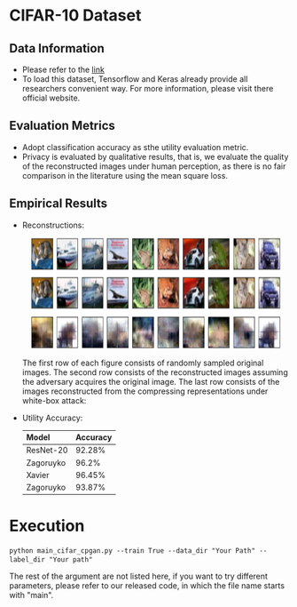 # CIFAR-10 Dataset

## Data Information

- Please refer to the [link](https://www.cs.toronto.edu/~kriz/cifar.html)
- To load this dataset, Tensorflow and Keras already provide all researchers  convenient way. For more information, please visit there official website. 

## Evaluation Metrics

- Adopt classification accuracy as sthe utility evaluation metric.
- Privacy is evaluated by qualitative results, that is, we evaluate the quality of the reconstructed images under human perception, as there is no fair comparison in the literature using the mean square loss.

## **Empirical Results**

- Reconstructions:

  <center> <img src="img/cifar_fig_res.png" width="450" height="200"></center>	

  The first row of each figure consists of randomly sampled original images.  The second row consists of the reconstructed images assuming the adversary acquires the original image.  The last row consists of the images reconstructed from the compressing representations under white-box attack: 

- Utility Accuracy:

  | Model     | Accuracy |
  | ---       | ---      |
  | ResNet-20 | 92.28%   |
  | Zagoruyko | 96.2%    |
  | Xavier    | 96.45%   |
  | Zagoruyko | 93.87%   |

# Execution 

```
python main_cifar_cpgan.py --train True --data_dir "Your Path" --label_dir "Your path"
```
The rest of the argument are not listed here, if you want to try different parameters, please refer to our released code, in which the file name starts with "main".